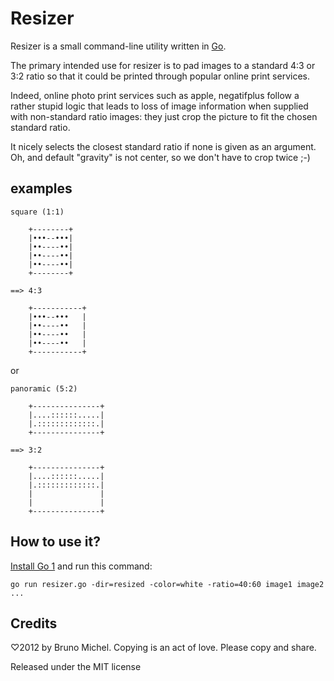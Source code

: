 Resizer
=======

Resizer is a small command-line utility written in [Go](http://golang.org/).

The primary intended use for resizer is to pad images to a standard 4:3 or 3:2
ratio so that it could be printed through popular online print services.

Indeed, online photo print services such as apple, negatifplus follow a rather
stupid logic that leads to loss of image information when supplied with
non-standard ratio images: they just crop the picture to fit the chosen
standard ratio.

It nicely selects the closest standard ratio if none is given as an argument.
Oh, and default "gravity" is not center, so we don't have to crop twice ;-)


## examples

``` 
square (1:1)
	
	+--------+
	|•••--•••|
	|••----••|
	|••----••|
	|••----••|
	+--------+

==> 4:3

	+-----------+
	|•••--•••   |
	|••----••   |
	|••----••   |
	|••----••   |
	+-----------+

```
or 

```
panoramic (5:2)
	
	+---------------+
	|....::::::.....|
	|.:::::::::::::.|
	+---------------+

==> 3:2

	+---------------+
	|....::::::.....|
	|.:::::::::::::.|
	|               |
	|               |
	+---------------+

```



How to use it?
--------------

[Install Go 1](http://golang.org/doc/install) and run this command:

    go run resizer.go -dir=resized -color=white -ratio=40:60 image1 image2 ...


Credits
-------

♡2012 by Bruno Michel. Copying is an act of love. Please copy and share.

Released under the MIT license
